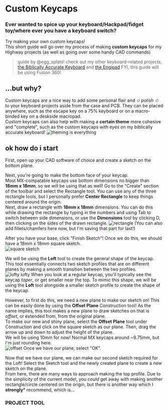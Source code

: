 # Custom Keycaps
### Ever wanted to spice up your keyboard/Hackpad/fidget toy/where ever you have a keyboard switch?
Try making your own custom keycaps! <br/>
This short guide will go over my process of making **custom keycaps** for my Highway projects (as well as going over some handy CAD commands)

> guide by @egg_splats! check out my other keyboard-related projects, [the Biblically Accurate Keyboard](https://github.com/hunkegg/biblicallyaccuratekeyboard) and [the Engipad](https://github.com/hunkegg/engipad)
> FYI, this guide will be using Fusion 360! 

## ...but why?
Custom keycaps are a nice way to add some personal flair and *✩ polish ✩* to your keyboard projects aside from the case and PCB. They can be placed anywhere, such as the escape key on a 75% keyboard or on a macro-binded key on a deskside macropad. <br/>
Custom keycaps can also help with making a **certain theme** more cohesive and "complete", such as the custom keycaps with eyes on my biblically accurate keyboard!
![theming is everything](https://github.com/user-attachments/assets/8b4e52b9-a6bb-40e6-8831-d9e603d32bfa)

## ok how do i start
First, open up your CAD software of choice and create a sketch on the bottom plane. <br/>

Next, you're going to make the bottom face of your keycap. <br/>
Most MX-compatable keycaps use bottom dimensions no bigger than **18mm x 18mm**, so we will be using that as well! Go to the "Create" section of the toolbar and select the Rectangle tool. You can use any of the three rectangle tools, but I personally prefer **Center Rectangle** to keep things centered around the origin. <br/>
Next, draw a rectangle with **18mm x 18mm** dimensions. You can do this while drawing the rectangle by typing in the numbers and using Tab to switch between side dimensions, or use the **Dimensions** tool by clicking D, then clicking on the sides of the drawn rectangle.
![rectangle](https://github.com/user-attachments/assets/15b70d22-7618-4de3-a63d-14bf2951b6fc)
(You can also add fillets/chamfers here now, but I'm saving that part for last!) <br/>

After you have your base, click "Finish Sketch"! Once we do this, we should have a 18mm x 18mm square sketch. <br/>
![square sketch](https://github.com/user-attachments/assets/3c487f65-6007-4295-9657-34a3f2780955)

We will be using the **Loft** tool to create the general shape of the keycap. This tool essentially connects two sketch profiles that are on different planes by making a smooth transition between the two profiles. <br/>
![lofty lofty](https://github.com/user-attachments/assets/fb66b0c1-bf00-41c3-b4c7-2ee5e34f3634)
When you look at a regular keycap, you'll typically see the keycap *taper*, or get smaller near the top. To mimic this shape, we will be using the **Loft** tool alongside a smaller sketch profile to create the shape of the keycap. <br/>

However, to first do this, we need a new plane to make our sketch on! This can be easily done by using the **Offset Plane** Construction tool! As the name implies, this tool makes a new plane to draw sketches on that is *offset*, or extended from, from the original plane. <br/>
To make our new and shiny plane, select the **Offset Plane** tool under Construction and click on the square sketch as our plane. Then, drag the arrow up and down to adjust the height of the plane. <br/>
We will be using 10mm for now! Normal MX keycaps around ~9.75mm, but I'm just rounding here. <br/>
![offset](https://github.com/user-attachments/assets/3d072a74-9708-45f9-8363-e77182626c9f)
Once we have our plane, select "OK". <br/>

Now that we have our plane, we can make our second sketch required for the Loft! Select the Sketch tool and the newly created plane to create a new sketch on the plane. <br/>
From here, there are many ways to approach making the top profile. Due to the simplicity of the current model, you *could* get away with making another rectangle/circle centered on the origin, but there is another way which I **strongly*** recommend, which is... <br/>
### PROJECT TOOL
